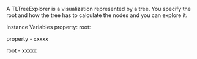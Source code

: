 A TLTreeExplorer is a visualization represented by a tree. You specify the root and how the tree has to calculate the nodes and you can explore it.

Instance Variables
	property:		<Object>
	root:		<Object>

property
	- xxxxx

root
	- xxxxx
